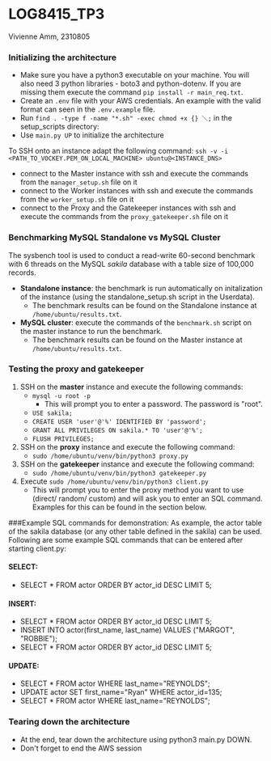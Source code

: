 # LOG8415_TP3
Vivienne Amm, 2310805

### Initializing the architecture
- Make sure you have a python3 executable on your machine. You will also need 3 python libraries - boto3 and python-dotenv. If you are missing them execute the command `pip install -r main_req.txt`.
- Create an `.env` file with your AWS credentials. An example with the valid format can seen in the `.env.example` file.
- Run `find . -type f -name "*.sh" -exec chmod +x {} ＼;`  in the setup_scripts directory: 
- Use `main.py UP` to initialize the architecture

To SSH onto an instance adapt the following command:
`ssh -v -i <PATH_TO_VOCKEY.PEM_ON_LOCAL_MACHINE> ubuntu@<INSTANCE_DNS>`

- connect to the Master instance with ssh and execute the commands from the `manager_setup.sh` file on it 
- connect to the Worker instances with ssh and execute the commands from the `worker_setup.sh` file on it
- connect to the Proxy and the Gatekeeper instances with ssh and execute the commands from the `proxy_gatekeeper.sh` file on it



### Benchmarking MySQL Standalone vs MySQL Cluster
The sysbench tool is used to conduct a read-write 60-second benchmark with 6 threads on the MySQL _sakila_ database with a table size of 100,000 records.
- **Standalone instance**: the benchmark is run automatically on initalization of the instance (using the standalone_setup.sh script in the Userdata). 
   - The benchmark results can be found on the Standalone instance at `/home/ubuntu/results.txt`.
- **MySQL cluster**: execute the commands of the `benchmark.sh` script on the master instance to run the benchmark.
   - The benchmark results can be found on the Master instance at `/home/ubuntu/results.txt`.

### Testing the proxy and gatekeeper
1. SSH on the **master** instance and execute the following commands:
    - `mysql -u root -p`
      - This will prompt you to enter a password. The password is "root".
    - `USE sakila; `
    - `CREATE USER 'user'@'%' IDENTIFIED BY 'password';`
    - `GRANT ALL PRIVILEGES ON sakila.* TO 'user'@'%'; `
    - `FLUSH PRIVILEGES;`
2. SSH on the **proxy** instance and execute the following command:
    - `sudo /home/ubuntu/venv/bin/python3 proxy.py`
3. SSH on the **gatekeeper** instance and execute the following command:
    - `sudo /home/ubuntu/venv/bin/python3 gatekeeper.py`
4. Execute `sudo /home/ubuntu/venv/bin/python3 client.py`
    - This will prompt you to enter the proxy method you want to use (direct/ random/ custom) and will ask you to enter an SQL command. 
      Examples for this can be found in the section below.


###Example SQL commands for demonstration: 
As example, the actor table of the sakila database (or any other table defined in the sakila) can be used.
Following are some example SQL commands that can be entered after starting client.py:

#### SELECT:
- SELECT * FROM actor ORDER BY actor_id DESC LIMIT 5;

#### INSERT:
- SELECT * FROM actor ORDER BY actor_id DESC LIMIT 5;
- INSERT INTO actor(first_name, last_name) VALUES ("MARGOT", "ROBBIE");
- SELECT * FROM actor ORDER BY actor_id DESC LIMIT 5;

#### UPDATE:
- SELECT * FROM actor WHERE last_name="REYNOLDS";
- UPDATE actor SET first_name="Ryan" WHERE actor_id=135;
- SELECT * FROM actor WHERE last_name="REYNOLDS";

### Tearing down the architecture
- At the end, tear down the architecture using python3 main.py DOWN.
- Don't forget to end the AWS session
